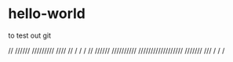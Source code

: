 # hello-world
to test out git

  //
  //////
  /////////
  ////
  //
  /
  /
  /
  //
  //////
  //////////
  //////////////////
  ///////
  ///
  /
  /
  /
